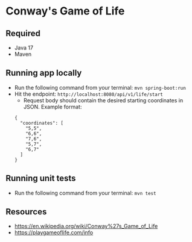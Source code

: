 # Conway's Game of Life

## Required
* Java 17
* Maven

## Running app locally
* Run the following command from your terminal: `mvn spring-boot:run`
* Hit the endpoint: `http://localhost:8080/api/v1/life/start`
  * Request body should contain the desired starting coordinates in JSON. Example format:
  ```
  {
    "coordinates": [
      "5,5",
      "6,6",
      "7,6",
      "5,7",
      "6,7"
    ]
  }
  ```

## Running unit tests
* Run the following command from your terminal: `mvn test`

## Resources
* https://en.wikipedia.org/wiki/Conway%27s_Game_of_Life
* https://playgameoflife.com/info